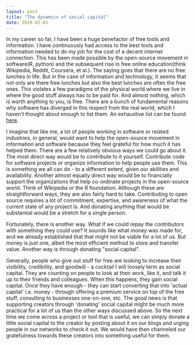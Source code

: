 ```yaml
---
layout: post
title: "The dynamics of social capital"
date: 2020-02-01
---
```


In my career so far, I have been a huge benefactor of free tools and information. I have continuously had access to the best tools and information needed to do my job for the cost of a decent internet connection. This has been made possible by the open-source movement in software(R, python) and the subsequent rise in free online education(think Wikipedia, Reddit, Coursera, et al.). The saying goes that there are no free lunches in life. But in the case of information and technology, it seems that not only are there free lunches but also the best lunches are often the free ones.
This violates a few paradigms of the physical world where we live in where the good stuff always has to be paid for. And almost nothing, which is worth anything to you, is free. There are a bunch of fundamental reasons why software has diverged in this respect from the real world, which I haven't thought about enough to list them. An exhaustive list can be found [here](http://www.linfo.org/open_source_development_incentives.html). 

I imagine that like me, a lot of people working in software or related industries, in general, would want to help the open-source movement in information and software because they feel grateful for how much it has helped them. There are a few relatively obvious ways we could go about it. The most direct way would be to contribute to it yourself. Contribute code for software projects or organize information to help people use them. This is something we all can do - to a different extent, given our abilities and availability. Another almost equally direct way would be to financially support the organizations that help co-ordinate projects in the open-source world. Think of Wikipedia or the R foundation. 
Although these are straightforward ways, they are also fairly hard to take. Contributing to open source requires a lot of commitment, expertise, and awareness of what the current state of any project is. And donating anything that would be substantial would be a stretch for a single person.

Fortunately, there is another way. What if we could repay the contributors with something they could use? It sounds like what money was made for, and we already established that that might not be viable for a lot of us. But money is just one, albeit the most efficient method to store and transfer value. Another way is through donating "social capital". 

Generally, people who give out stuff for free are looking to increase their visibility, credibility, and goodwill - a cocktail I will loosely term as social capital. They are counting on people to look at their work, like it, and talk it up to their friends and colleagues. When this happens, they gain social capital. Once they have enough - they can start converting that into 'actual capital' i.e. money - through offering a premium service on top of the free stuff, consulting to businesses one-on-one, etc. 
The good news is that supporting creators through 'donating' social capital might be much more practical for a lot of us than the other ways discussed above. So the next time we come across a project or tool that is useful, we can simply donate a little social capital to the creator by posting about it on our blogs and urging people in our networks to check it out. We would have then channeled our gratefulness towards these creators into something useful for them.
